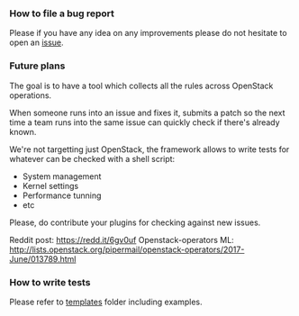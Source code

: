 ### How to file a bug report
Please if you have any idea on any improvements please do not hesitate to open an [issue](https://github.com/zerodayz/citellus/issues/new).

### Future plans

The goal is to have a tool which collects all the rules across OpenStack operations.

When someone runs into an issue and fixes it, submits a patch so the next
time a team runs into the same issue can quickly check if there's already known.

We're not targetting just OpenStack, the framework allows to write tests for whatever can be checked with a shell script:
- System management
- Kernel settings
- Performance tunning
- etc

Please, do contribute your plugins for checking against new issues.

Reddit post: <https://redd.it/6gv0uf>
Openstack-operators ML: <http://lists.openstack.org/pipermail/openstack-operators/2017-June/013789.html>

### How to write tests

Please refer to [templates](https://github.com/zerodayz/citellus/tree/master/doc/templates) folder including examples.
